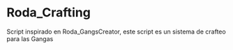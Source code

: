 # Roda_Crafting
Script inspirado en Roda_GangsCreator, este script es un sistema de crafteo para las Gangas
